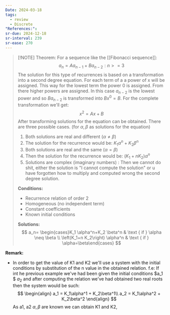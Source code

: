 ```yaml
---
Date: 2024-03-18
tags:
  - review
  - Discrete
"References:":
sr-due: 2024-12-18
sr-interval: 239
sr-ease: 270
---
```


> [!NOTE]  Theorem:
> For a sequence like the [[Fibonacci sequence]]: 
>$$
>a_n = Aa_{n-1} + Ba_{n-2}: n>= 3
>$$
> The solution for this type of recurrences is based on a transformation into a second degree equation.  For each term of a a power of x will be assigned. This way for the lowest term the power 0 is assigned. From there higher powers are assigned. 
> In this case $a_{n-2}$ is the lowest power and so $Ba_{n-2}$ is transformed into $Bx^0 = B$. 
> For the complete transformation we'll get: 
>$$
> x^2 = Ax + B
>$$
> After transforming solutions for the equation can be obtained. There are three possible cases. (for $\alpha , \beta$ as solutions for the equation)
> 1. Both solutions are real and different ($\alpha \not = \beta$)
> 	1. The solution for the recurrence would be: $K_1 \alpha^n+K_2 \beta^n$
> 2. Both solutions are real and the same ($\alpha = \beta$)
> 	1. Then the solution for the recurrence would be: $(K_1+n K_2) \alpha^n$
> 3. Solutions are complex (imaginary numbers) : Then we cannot do shit, either the solution is "I cannot compute the solution" or u have forgotten how to multiply and computed wrong the second degree solution. 
> 
> **Conditions:**
> + Recurrence relation of order 2 
> + Homogeneous (no independent term)
> + Constant coefficients
> + Known initial conditions
> 
> **Solutions:**
$$
> a_n= \begin{cases}K_1 \alpha^n+K_2 \beta^n & \text { if } \alpha \neq \beta \\ \left(K_1+n K_2\right) \alpha^n & \text { if } \alpha=\beta\end{cases}
$$

**Remark:**
+ In order to get the value of K1 and K2 we'll use a system with the initial conditions by substitution of the n value in the obtained relation. 
f.e: If int he previous example we've had been given the initial conditions $a_1 $ $a_2$ and after computing the relation we've had obtained two real roots then the system would be such: 
$$
\begin{align}
a_1 = K_1\alpha^1 + K_2\beta^1\\
a_2 = K_1\alpha^2 + K_2\beta^2 
\end{align}
$$
As a1, a2 $\alpha, \beta$ are known we can obtain K1 and K2,


